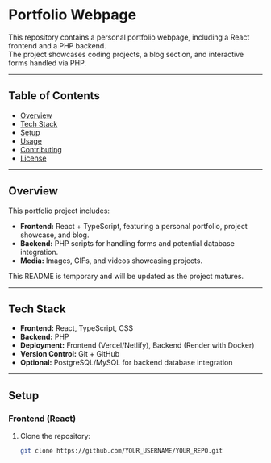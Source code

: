 # Portfolio Webpage

This repository contains a personal portfolio webpage, including a React frontend and a PHP backend.  
The project showcases coding projects, a blog section, and interactive forms handled via PHP.

---

## Table of Contents

- [Overview](#overview)
- [Tech Stack](#tech-stack)
- [Setup](#setup)
- [Usage](#usage)
- [Contributing](#contributing)
- [License](#license)

---

## Overview

This portfolio project includes:

- **Frontend:** React + TypeScript, featuring a personal portfolio, project showcase, and blog.  
- **Backend:** PHP scripts for handling forms and potential database integration.  
- **Media:** Images, GIFs, and videos showcasing projects.

This README is temporary and will be updated as the project matures.

---

## Tech Stack

- **Frontend:** React, TypeScript, CSS  
- **Backend:** PHP  
- **Deployment:** Frontend (Vercel/Netlify), Backend (Render with Docker)  
- **Version Control:** Git + GitHub  
- **Optional:** PostgreSQL/MySQL for backend database integration  

---

## Setup

### Frontend (React)
1. Clone the repository:
   ```bash
   git clone https://github.com/YOUR_USERNAME/YOUR_REPO.git
